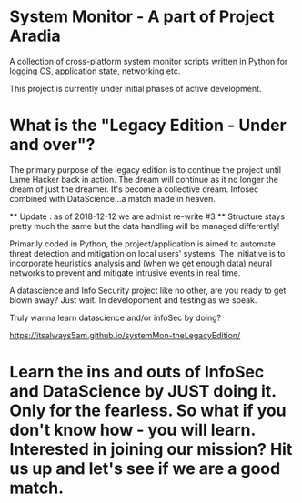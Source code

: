
# System Monitor - A part of Project Aradia
A collection of cross-platform system monitor scripts written in Python for logging OS, application state, networking etc.

This project is currently under initial phases of active development.

# What is the "Legacy Edition - Under and over"?
The primary purpose of the legacy edition is to continue the project until Lame Hacker back in action. The dream will continue as it no longer the dream of just the dreamer. It's become a collective dream. Infosec combined with DataScience...a match made in heaven.

** Update : as of 2018-12-12 we are admist re-write #3 **
Structure stays pretty much the same but the data handling will be managed differently!

Primarily coded in Python, the project/application is aimed to automate threat detection and mitigation on local users' systems. The initiative is to incorporate heuristics analysis and (when we get enough data) neural networks to prevent and mitigate intrusive events in real time.

A datascience and Info Security project like no other, are you ready to get blown away? Just wait. In developoment and testing as we speak.

Truly wanna learn datascience and/or infoSec by doing? 

https://itsalways5am.github.io/systemMon-theLegacyEdition/

# Learn the ins and outs of InfoSec and DataScience by JUST doing it. Only for the fearless. So what if you don't know how - you will learn. Interested in joining our mission? Hit us up and let's see if we are a good match.
